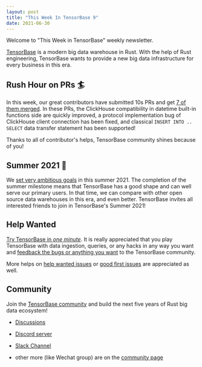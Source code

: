 ```yaml
---
layout: post
title: "This Week In TensorBase 9"
date: 2021-06-30
---
```


Welcome to "This Week in TensorBase" weekly newsletter.

[TensorBase](https://github.com/tensorbase/tensorbase) is a modern big data warehouse in Rust. With the help of Rust engineering, TensorBase wants to provide a new big data infrastructure for every business in this era.

## Rush Hour on PRs 🏄

In this week, our great contributors have submitted 10s PRs and get [7 of them merged]((https://github.com/tensorbase/tensorbase/pulls?q=is%3Apr+is%3Aclosed)). In these PRs, the ClickHouse compatibility in datetime built-in functions side are quickly improved, a protocol implementation bug of ClickHouse client connection has been fixed, and classical ```INSERT INTO .. SELECT``` data transfer statement has been supported! 

Thanks to all of contributor's helps, TensorBase community shines because of you! 

## Summer 2021 🎸

We [set very ambitious goals](https://github.com/tensorbase/tensorbase/issues?q=is%3Aissue+is%3Aopen+label%3Achallenge%2Fsummer-2021) in this summer 2021. The completion of the summer milestone means that TensorBase has a good shape and can well serve our primary users. In that time, we can compare with other open source data warehouses in this era, and even better. TensorBase invites all interested friends to join in TensorBase's Summer 2021!

## Help Wanted

[Try TensorBase in *one minute*](https://github.com/tensorbase/tensorbase/blob/main/docs/get_started_users.md). It is really appreciated that you play TensorBase with data ingestion, queries, or any hacks in any way you want and [feedback the bugs or anything you want](https://github.com/tensorbase/tensorbase/issues) to the TensorBase community. 

More helps on [help wanted issues](https://github.com/tensorbase/tensorbase/issues?q=is%3Aissue+is%3Aopen+label%3Ahelp-wanted) or [good first issues](https://github.com/tensorbase/tensorbase/issues?q=is%3Aissue+is%3Aopen+label%3A%22good+first+issue%22) are appreciated as well.

## Community

Join the [TensorBase community](https://github.com/tensorbase/tensorbase) and build the next five years of Rust big data ecosystem!

* [Discussions](https://github.com/tensorbase/tensorbase/discussions)

* [Discord server](https://discord.com/invite/E72n2jzgKD)

* [Slack Channel](https://join.slack.com/t/tensorbase/shared_invite/zt-ntwmjvpu-TQ9drOdUwNJWmUTXvxMumA)

* other more (like Wechat group) are on the [community page](https://tensorbase.io/community/)